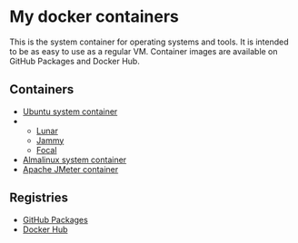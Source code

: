 # My docker containers
This is the system container for operating systems and tools. It is intended to be as easy to use as a regular VM.
Container images are available on GitHub Packages and Docker Hub.

## Containers
- [Ubuntu system container](https://github.com/doridoridoriand/containers/pkgs/container/containers%2Flifeboat-ubuntu)
- - [Lunar](https://github.com/doridoridoriand/containers/pkgs/container/containers%2Flifeboat-ubuntu/113901629?tag=lunar-latest)
  - [Jammy](https://github.com/doridoridoriand/containers/pkgs/container/containers%2Flifeboat-ubuntu/113957330?tag=jammy-latest)
  - [Focal](https://github.com/doridoridoriand/containers/pkgs/container/containers%2Flifeboat-ubuntu/113957214?tag=focal-latest)
- [Almalinux system container](https://github.com/doridoridoriand/containers/pkgs/container/containers%2Flifeboat/109807160?tag=almalinux-latest)
- [Apache JMeter container](https://github.com/doridoridoriand/containers/pkgs/container/containers%2Fjmeter-standalone/109839188?tag=latest)

## Registries
- [GitHub Packages](https://github.com/doridoridoriand/containers/packages)
- [Docker Hub](https://hub.docker.com/u/doridoridoriand)
